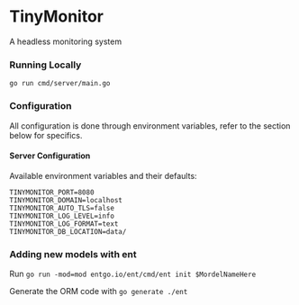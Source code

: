 # TinyMonitor
A headless monitoring system

### Running Locally

`go run cmd/server/main.go`

### Configuration

All configuration is done through environment variables, refer to the section below for specifics.

#### Server Configuration

Available environment variables and their defaults:

```
TINYMONITOR_PORT=8080
TINYMONITOR_DOMAIN=localhost
TINYMONITOR_AUTO_TLS=false
TINYMONITOR_LOG_LEVEL=info
TINYMONITOR_LOG_FORMAT=text
TINYMONITOR_DB_LOCATION=data/
```


### Adding new models with ent

Run `go run -mod=mod entgo.io/ent/cmd/ent init $MordelNameHere`

Generate the ORM code with `go generate ./ent`